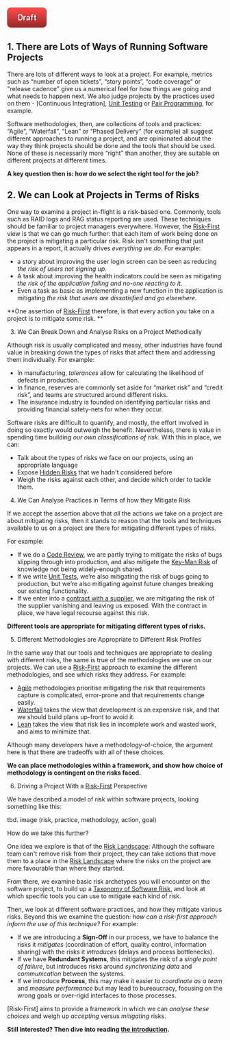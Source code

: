 ![Draft](images/state/draft.png)

## 1.  There are Lots of Ways of Running Software Projects

There are lots of different ways to look at a project.  For example, metrics such as “number of open tickets”, “story points”, “code coverage" or "release cadence" give us a numerical feel for how things are going and what needs to happen next.  We also judge projects by the practices used on them - [Continuous Integration], [Unit Testing](Testing) or [Pair Programming](Coding), for example.  

Software methodologies, then, are collections of tools and practices:  “Agile”, “Waterfall”, “Lean” or “Phased Delivery” (for example) all suggest different approaches to running a project, and are opinionated about the way they think projects should be done and the tools that should be used.    None of these is necessarily more “right” than another, they are suitable on different projects at different times.

**A key question then is: how do we select the right tool for the job?**

## 2.  We can Look at Projects in Terms of Risks

One way to examine a project in-flight is a risk-based one.  Commonly, tools such as RAID logs and RAG status reporting are used.  These techniques should be familiar to project managers everywhere.  However, the [Risk-First](Home) view is that we can go much further:  that each item of work being done on the project is mitigating a particular risk.  Risk isn't something that just appears in a report, it actually drives *everything we do*.  For example:

- a story about improving the user login screen can be seen as reducing _the risk of users not signing up_.   
- A task about improving the health indicators could be seen as mitigating _the risk of the application failing and no-one reacting to it_. 
- Even a task as basic as implementing a new function in the application is mitigating _the risk that users are dissatisfied and go elsewhere_.  

**One assertion of [Risk-First](Home) therefore, is that every action you take on a project is to mitigate some risk.  **

3.  We Can Break Down and Analyse Risks on a Project Methodically

Although risk is usually complicated and messy, other industries have found value in breaking down the types of risks that affect them and addressing them individually.  For example:
- In manufacturing, _tolerances_ allow for calculating the likelihood of defects in production.  
- In finance, reserves are commonly set aside for “market risk” and “credit risk”, and teams are structured around different risks.  
- The insurance industry is founded on identifying particular risks and providing financial safety-nets for when they occur.   

Software risks are difficult to quantify, and mostly, the effort involved in doing so exactly would outweigh the benefit.  Nevertheless, there is value in spending time building _our own classifications of risk_.  With this in place, we can:
- Talk about the types of risks we face on our projects, using an appropriate language
- Expose [Hidden Risks](Risk) that we hadn't considered before
- Weigh the risks against each other, and decide which order to tackle them.   

4.  We Can Analyse Practices in Terms of how they Mitigate Risk

If we accept the assertion above that _all_ the actions we take on a project are about mitigating risks, then it stands to reason that the tools and techniques available to us on a project are there for mitigating different types of risks.  

For example:
 - If we do a [Code Review](Review), we are partly trying to mitigate the risks of bugs slipping through into production, and also mitigate the [Key-Man Risk](Coordination-Risk) of knowledge not being widely-enough shared. 
 - If we write [Unit Tests](Testing), we’re also mitigating the risk of bugs going to production, but we’re also mitigating against future changes breaking our existing functionality.   
 - If we enter into a [contract with a supplier](Contract), we are mitigating the risk of the supplier vanishing and leaving us exposed.  With the contract in place, we have legal recourse against this risk.

**Different tools are appropriate for mitigating different types of risks.**

5.  Different Methodologies are Appropriate to Different Risk Profiles

In the same way that our tools and techniques are appropriate to dealing with different risks, the same is true of the methodologies we use on our projects.  We can use a [Risk-First](Home) approach to examine the different methodologies, and see which risks they address.  For example:
- [Agile](Agile) methodologies prioritise mitigating the risk that requirements capture is complicated, error-prone and that requirements change easily.  
- [Waterfall](Waterfall) takes the view that development is an expensive risk, and that we should build plans up-front to avoid it.  
- [Lean](Lean) takes the view that risk lies in incomplete work and wasted work, and aims to minimize that.

Although many developers have a methodology-of-choice, the argument here is that there are tradeoffs with all of these choices.

**We can place methodologies within a framework, and show how choice of methodology is contingent on the risks faced.**

6.  Driving a Project With a [Risk-First](Home) Perspective 

We have described a model of risk within software projects, looking something like this:

tbd.  image (risk, practice, methodology, action, goal)

How do we take this further?

One idea we explore is that of the [Risk Landscape](Risk-Landscape):  Although the software team can't remove risk from their project, they can take actions that move them to a place in the [Risk Landscape](Risk-Landscape) where the risks on the project are more favourable than where they started.  

From there, we examine basic risk archetypes you will encounter on the software project, to build up a [Taxonomy of Software Risk](Staging-And-Classifying), and look at which specific tools you can use to mitigate each kind of risk.  

Then, we look at different software practices, and how they mitigate various risks.  Beyond this we examine the question:  _how can a risk-first approach inform the use of this technique?_  For example:

 - If we are introducing a **Sign-Off** in our process, we have to balance the risks it _mitigates_ (coordination of effort, quality control, information sharing) with the risks it _introduces_ (delays and process bottlenecks).  
 - If we have **Redundant Systems**, this mitigates the risk of a _single point of failure_, but introduces risks around _synchronizing data_ and _communication_ between the systems. 
 - If we introduce **Process**, this may make it easier to _coordinate as a team_ and _measure performance_ but may lead to bureaucracy, focusing on the wrong goals or over-rigid interfaces to those processes.   

[Risk-First] aims to provide a framework in which we can _analyse these choices_ and weigh up _accepting_ versus _mitigating_ risks.

**Still interested?  Then dive into reading [the introduction](A-Simple-Scenario).**